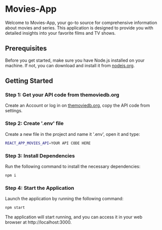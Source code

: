# Movies-App

Welcome to Movies-App, your go-to source for comprehensive information about movies and series. This application is designed to provide you with detailed insights into your favorite films and TV shows.

## Prerequisites

Before you get started, make sure you have Node.js installed on your machine. If not, you can download and install it from [nodejs.org](https://nodejs.org/).

## Getting Started

### Step 1: Get your API code from themoviedb.org

Create an Account or log in on [themoviedb.org](https://www.themoviedb.org/), copy the API code from settings.

### Step 2: Create '.env' file

Create a new file in the project and name it '.env', open it and type:  
```bash
REACT_APP_MOVIES_API=YOUR API CODE HERE
```

### Step 3: Install Dependencies

Run the following command to install the necessary dependencies:

```bash
npm i
```

### Step 4: Start the Application

Launch the application by running the following command:

```bash
npm start
```
The application will start running, and you can access it in your web browser at http://localhost:3000.
